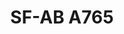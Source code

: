 ---
title: "SF-AB A765"
description: "Conjunto de Tornillos Surtidos" 
main:
  id: 2
  content: |
    Presentamos el Conjunto de Tornillos Surtidos SF-AB A765 – la solución definitiva para tus necesidades de fijación con tornillos. Este conjunto completo incluye una amplia variedad de tornillos meticulosamente seleccionados para abordar varios proyectos con facilidad y precisión.
  imgCard: "https://images.unsplash.com/photo-1581092160562-40aa08e78837?w=400&h=300&fit=crop"
  imgMain: "https://images.unsplash.com/photo-1581092160562-40aa08e78837?w=800&h=600&fit=crop"
  imgAlt: "Cajas de muestra de conjunto de tornillos surtidos"
tabs:
  - id: "tabs-with-card-item-1"
    dataTab: "#tabs-with-card-1"
    title: "Descripción"
  - id: "tabs-with-card-item-2"
    dataTab: "#tabs-with-card-2"
    title: "Especificaciones"
  - id: "tabs-with-card-item-3"
    dataTab: "#tabs-with-card-3"
    title: "Planos"
longDescription:
  title: "Soluciones Versátiles de Fijación con Tornillos"
  subTitle: |
    El Conjunto de Tornillos Surtidos SF-AB A765 ofrece versatilidad y conveniencia sin igual, convirtiéndolo en la elección perfecta para entusiastas del bricolaje y profesionales por igual. Con una selección completa de tornillos, siempre tendrás el fijador correcto para el trabajo.
  btnTitle: "Contactar ventas para saber más"
  btnURL: "#"
descriptionList:
  - title: "Amplia Variedad"
    subTitle: "Incluye una gama diversa de tipos y tamaños de tornillos para acomodar varias aplicaciones y materiales."
  - title: "Facilidad de Uso"
    subTitle: "Cada tornillo está diseñado para instalación sin esfuerzo, asegurando fijación sin problemas cada vez."
  - title: "Conveniencia"
    subTitle: "Elimina la necesidad de múltiples viajes a la ferretería, ahorrando tiempo y esfuerzo en tus proyectos."
specificationsLeft:
  - title: "Material"
    subTitle: "Construidos con materiales de alta calidad como acero inoxidable, asegurando durabilidad y resistencia a la corrosión."
  - title: "Surtido"
    subTitle: "Contiene un surtido generoso de tornillos, incluyendo tornillos para madera, tornillos de máquina y tornillos para lámina metálica."
  - title: "Cantidad"
    subTitle: "Cada conjunto incluye una cantidad suficiente de tornillos para manejar una amplia gama de proyectos y tareas."
  - title: "Tamaños"
    subTitle: "Disponible en varios tamaños para adaptarse a diferentes requisitos de proyecto, asegurando compatibilidad y versatilidad."
tableData:
  - feature: ["Especificación", "Valor"]
    description:
      - ["Longitud (mm)", "Varios"]
      - ["Peso (g)", "N/A"]
      - ["Material", "Acero Inoxidable"]
      - ["Acabado", "Surtido"]
      - ["Contenido del Paquete", "Varios tornillos en un conjunto"]
blueprints:
  first: "https://images.unsplash.com/photo-1581092160562-40aa08e78837?w=600&h=400&fit=crop"
  second: "https://images.unsplash.com/photo-1581092160562-40aa08e78837?w=600&h=400&fit=crop"
---